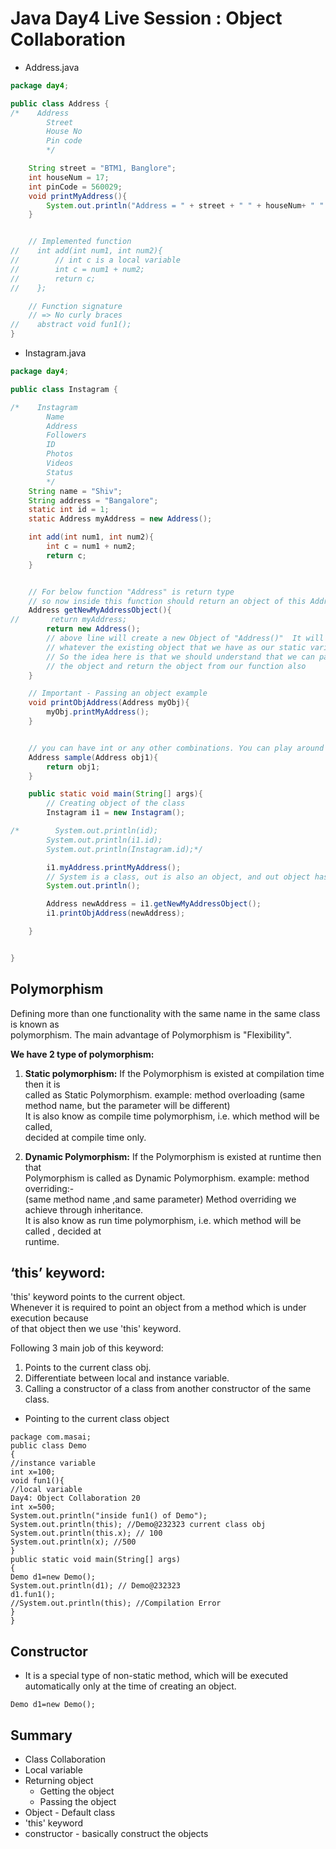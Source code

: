 # Java Day4 Live Session : Object Collaboration
* Address.java

```java
package day4;

public class Address {
/*    Address
        Street
        House No
        Pin code
        */

    String street = "BTM1, Banglore";
    int houseNum = 17;
    int pinCode = 560029;
    void printMyAddress(){
        System.out.println("Address = " + street + " " + houseNum+ " " + pinCode);
    }


    // Implemented function
//    int add(int num1, int num2){
//        // int c is a local variable
//        int c = num1 + num2;
//        return c;
//    };

    // Function signature
    // => No curly braces
//    abstract void fun1();
}
```

* Instagram.java

```java
package day4;

public class Instagram {

/*    Instagram
        Name
        Address
        Followers
        ID
        Photos
        Videos
        Status
        */
    String name = "Shiv";
    String address = "Bangalore";
    static int id = 1;
    static Address myAddress = new Address();

    int add(int num1, int num2){
        int c = num1 + num2;
        return c;
    }


    // For below function "Address" is return type
    // so now inside this function should return an object of this Address
    Address getNewMyAddressObject(){
//       return myAddress;
        return new Address();
        // above line will create a new Object of "Address()"  It will just return
        // whatever the existing object that we have as our static variable
        // So the idea here is that we should understand that we can pass
        // the object and return the object from our function also
    }

    // Important - Passing an object example
    void printObjAddress(Address myObj){
        myObj.printMyAddress();
    }


    // you can have int or any other combinations. You can play around with that
    Address sample(Address obj1){
        return obj1;
    }

    public static void main(String[] args){
        // Creating object of the class
        Instagram i1 = new Instagram();

/*        System.out.println(id);
        System.out.println(i1.id);
        System.out.println(Instagram.id);*/

        i1.myAddress.printMyAddress();
        // System is a class, out is also an object, and out object has a println function
        System.out.println();

        Address newAddress = i1.getNewMyAddressObject();
        i1.printObjAddress(newAddress);

    }


}
```

## Polymorphism

Defining more than one functionality with the same name in the same class is known as  
polymorphism.
The main advantage of Polymorphism is "Flexibility".   

**We have 2 type of polymorphism:**

1. **Static polymorphism:** If the Polymorphism is existed at compilation time then it is  
called as Static Polymorphism. example: method overloading (same method name,
but the parameter will be different)  
It is also know as compile time polymorphism, i.e. which method will be called,  
decided at compile time only.

<!-- 
Number of parameters
Type of parameters
Order of parameters
        
Return type doesn't matter 
-->

2. **Dynamic Polymorphism:** If the Polymorphism is existed at runtime then that  
Polymorphism is called as Dynamic Polymorphism. example: method overriding:-  
(same method name ,and same parameter)
Method overriding we achieve through inheritance.  
It is also know as run time polymorphism, i.e. which method will be called , decided at  
runtime.


## ‘this’ keyword:

'this' keyword points to the current object.  
Whenever it is required to point an object from a method which is under execution because  
of that object then we use 'this' keyword.  

Following 3 main job of this keyword:  
1. Points to the current class obj.  
2. Differentiate between local and instance variable.  
3. Calling a constructor of a class from another constructor of the same class.  

* Pointing to the current class object

```
package com.masai;
public class Demo
{
//instance variable
int x=100;
void fun1(){
//local variable
Day4: Object Collaboration 20
int x=500;
System.out.println("inside fun1() of Demo");
System.out.println(this); //Demo@232323 current class obj
System.out.println(this.x); // 100
System.out.println(x); //500
}
public static void main(String[] args)
{
Demo d1=new Demo();
System.out.println(d1); // Demo@232323
d1.fun1();
//System.out.println(this); //Compilation Error
}
}

```

## Constructor

* It is a special type of non-static method, which will be executed automatically only at
the time of creating an object.

`Demo d1=new Demo();`


## Summary

* Class Collaboration
* Local variable
* Returning object
  * Getting the object
  * Passing the object
* Object - Default class
* 'this' keyword
* constructor - basically construct the objects